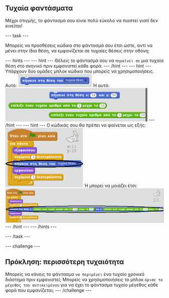 ## Τυχαία φαντάσματα

Μέχρι στιγμής, το φάντασμά σου είναι πολύ εύκολο να πιαστεί γιατί δεν κινείται!

--- task ---

Μπορείς να προσθέσεις κώδικα στο φάντασμά σου έτσι ώστε, αντί να μένει στην ίδια θέση, να εμφανίζεται σε τυχαίες θέσεις στην οθόνη;

--- hints --- --- hint --- Θέλεις το φάντασμά σου να `πηγαίνει σε` μια τυχαία θέση στο σκηνικό πριν εμφανιστεί κάθε φορά. --- /hint --- --- hint --- Υπάρχουν δύο ομάδες μπλοκ κώδικα που μπορείς να χρησιμοποιήσεις. Αυτό: ![screenshot](images/ghost-random-blocks-1.png) Ή αυτό: ![screenshot](images/ghost-random-blocks-2.png) --- /hint --- --- hint --- Ο κώδικάς σου θα πρέπει να φαίνεται ως εξής: ![screenshot](images/ghost-random-code-1.png) Ή μπορεί να μοιάζει έτσι: ![screenshot](images/ghost-random-code-2.png) --- /hint --- --- /hints ---

--- /task ---

--- challenge ---

## Πρόκληση: περισσότερη τυχαιότητα

Μπορείς να κάνεις το φάντασμα `να περιμένει` ένα τυχαίο χρονικό διάστημα πριν εμφανιστεί; Μπορείς να χρησιμοποιήσεις το μπλοκ `όρισε το μέγεθος του αντικειμένου` για να έχει το φάντασμα τυχαίο μέγεθος κάθε φορά που εμφανίζεται; --- /challenge ---
